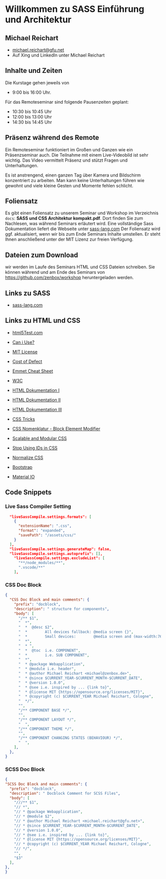 # Willkommen zu SASS Einführung und Architektur
## Michael Reichart
- michael.reichart@gfu.net
- Auf Xing und LinkedIn unter Michael Reichart

## Inhalte und Zeiten
Die Kurstage gehen jeweils von 
- 9:00 bis 16:00 Uhr. 

Für das Remoteseminar sind folgende Pausenzeiten geplant:
- 10:30 bis 10:45 Uhr
- 12:00 bis 13:00 Uhr
- 14:30 bis 14:45 Uhr

## Präsenz während des Remote
Ein Remoteseminar funktioniert im Großen und Ganzen wie ein Präsenzseminar auch. Die Teilnahme mit einem Live-Videobild ist sehr wichtig. Das Video vermittelt Präsenz und stützt Fragen und Unterhaltungen. 

Es ist anstrengend, einen ganzen Tag über Kamera und Bildschirm konzentriert zu arbeiten. Man kann keine Unterhaltungen führen wie gewohnt und viele kleine Gesten und Momente fehlen schlicht.

## Foliensatz
Es gibt einen Foliensatz zu unserem Seminar und Workshop im Verzeichnis `docs`: **SASS und CSS Architektur kompakt.pdf**. Dort finden Sie zum Nachlesen, was während Seminars erläutert wird. Eine vollständige Sass Dokumentation liefert die Webseite unter [sass-lang.com](https://sass-lang.com/) Der Foliensatz wird ggf. aktualisiert, wenn wir bis zum Ende Seminars Inhalte umstellen. Er steht Ihnen anschließend unter der MIT Lizenz zur freien Verfügung.

## Dateien zum Download
wir werden im Laufe des Seminars HTML und CSS Dateien schreiben. Sie können während und am Ende des Seminars von https://github.com/zenbox/workshop heruntergeladen werden.

## Links zu SASS
- [sass-lang.com](https://sass-lang.com/)

## Links zu HTML und CSS
- [html5Test.com](http://html5test.com/index.html)
- [Can i Use?](https://caniuse.com/)
- [MIT License](https://opensource.org/licenses/MIT)
- [Cost of Defect](http://thklein.com/de_DE/cost-of-defect/)
- [Emmet Cheat Sheet](https://docs.emmet.io/cheat-sheet/)

- [W3C](https://www.w3.org/TR/)
- [HTML Dokumentation I](https://www.w3schools.com/)
- [HTML Dokumentation II](https://wiki.selfhtml.org/)
- [HTML Dokumentation III](http://html5doctor.com/)
 

- [CSS Tricks](https://css-tricks.com/)
- [CSS Nomenklatur - Block Element Modifier](http://getbem.com/introduction/)
- [Scalable and Modular CSS](http://smacss.com/)
- [Stop Using IDs in CSS](https://medium.com/@zenbox/stop-using-ids-in-css-e79a860838c6)
- [Normalize CSS](https://necolas.github.io/)
- [Bootstrap](https://getbootstrap.com/)
- [Material IO](https://material.io/)


## Code Snippets
### Live Sass Compiler Setting
```JSON
  "liveSassCompile.settings.formats": [
    {
      "extensionName": ".css",
      "format": "expanded",
      "savePath": "/assets/css/"
    }
  ],
  "liveSassCompile.settings.generateMap": false,
  "liveSassCompile.settings.autoprefix": [],
    "liveSassCompile.settings.excludeList": [
      "**/node_modules/**",
      ".vscode/**"
    ],
```

### CSS Doc Block
```JSON
{
  "CSS Doc Block and main comments": {
    "prefix": "docblock",
    "description": " structure for components",
    "body": [
      "/** $1",
      "  *",
      "  *  @desc $2",
      "  *        All devices fallback: @media screen {}",
      "  *        Small devices:        @media screen and (max-width:768px) {}",
      "  *",
      "  * ",
      "  *  @toc  i.e. COMPONENT",
      "  *        i.e. SUB COMPONENT",
      "  *",
      "  * @package Webapplication",
      "  * @module i.e. header",
      "  * @author Michael Reichart <michael@zenbox.de>",
      "  * @since $CURRENT_YEAR-$CURRENT_MONTH-$CURRENT_DATE",
      "  * @version 1.0.0",
      "  * @see i.e. inspired by ... {link to}",
      "  * @license MIT {https://opensource.org/licenses/MIT}",
      "  * @copyright (c) $CURRENT_YEAR Michael Reichart, Cologne",
      "  */",
      "",
      "/** COMPONENT BASE */",
      "",
      "/** COMPONENT LAYOUT */",
      "  ",
      "/** COMPONENT THEME */",
      "",
      "/** COMPONENT CHANGING STATES (BEHAVIOUR) */",
      "  ",
    ],
  },
}
  ```

  ### SCSS Doc Block
  ```JSON
  {
  "SCSS Doc Block and main comments": {
    "prefix": "docblock",
    "description": " Docblock Comment for SCSS Files",
    "body": [
      "///** $1",
      "// *",
      "// * @package Webapplication",
      "// * @module $2",
      "// * @author Michael Reichart <michael.reichart@gfu.net>",
      "// * @since $CURRENT_YEAR-$CURRENT_MONTH-$CURRENT_DATE",
      "// * @version 1.0.0",
      "// * @see i.e. inspired by ... {link to}",
      "// * @license MIT {https://opensource.org/licenses/MIT}",
      "// * @copyright (c) $CURRENT_YEAR Michael Reichart, Cologne",
      "// */",
      "",
      "$3"
    ],
  },
}
  ```